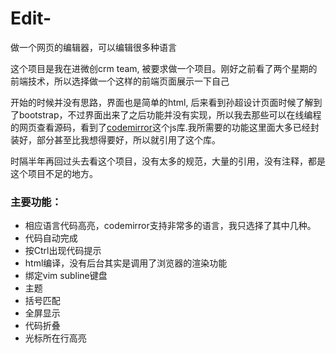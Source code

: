# Edit-
做一个网页的编辑器，可以编辑很多种语言

这个项目是我在进微创crm team, 被要求做一个项目。刚好之前看了两个星期的前端技术，所以选择做一个这样的前端页面展示一下自己

开始的时候并没有思路，界面也是简单的html, 后来看到孙超设计页面时候了解到了bootstrap，不过界面出来了之后功能并没有实现，所以我去那些可以在线编程的网页查看源码，看到了[codemirror](https://github.com/codemirror/CodeMirror)这个js库.我所需要的功能这里面大多已经封装好，部分甚至比我想得要好，所以就引用了这个库。

时隔半年再回过头去看这个项目，没有太多的规范，大量的引用，没有注释，都是这个项目不足的地方。

### 主要功能：
 - 相应语言代码高亮，codemirror支持非常多的语言，我只选择了其中几种。
 - 代码自动完成
 - 按Ctrl出现代码提示
 - html编译，没有后台其实是调用了浏览器的渲染功能
 - 绑定vim subline键盘
 - 主题
 - 括号匹配
 - 全屏显示
 - 代码折叠
 - 光标所在行高亮
